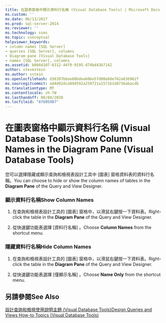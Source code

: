 ```yaml
---
title: 在圖表窗格中顯示資料行名稱 (Visual Database Tools) | Microsoft Docs
ms.custom: ''
ms.date: 06/13/2017
ms.prod: sql-server-2014
ms.reviewer: ''
ms.technology: ssms
ms.topic: conceptual
helpviewer_keywords:
- column names [SQL Server]
- queries [SQL Server], columns
- Diagram pane [Visual Database Tools]
- names [SQL Server], columns
ms.assetid: b866d107-6312-44f9-9195-d74bd43b7142
author: stevestein
ms.author: sstein
ms.openlocfilehash: d36397bbee88bdea60be57d80e68e762a636962f
ms.sourcegitcommit: ad4d92dce894592a259721a1571b1d8736abacdb
ms.translationtype: MT
ms.contentlocale: zh-TW
ms.lasthandoff: 08/04/2020
ms.locfileid: "87605987"
---
```

# <a name="show-column-names-in-the-diagram-pane-visual-database-tools"></a><span data-ttu-id="5e71c-102">在圖表窗格中顯示資料行名稱 (Visual Database Tools)</span><span class="sxs-lookup"><span data-stu-id="5e71c-102">Show Column Names in the Diagram Pane (Visual Database Tools)</span></span>
  <span data-ttu-id="5e71c-103">您可以選擇隱藏或顯示查詢和檢視表設計工具中 [圖表]  窗格資料表的資料行名稱。</span><span class="sxs-lookup"><span data-stu-id="5e71c-103">You can choose to hide or show the column names of tables in the **Diagram Pane** of the Query and View Designer.</span></span>  
  
### <a name="show-column-names"></a><span data-ttu-id="5e71c-104">顯示資料行名稱</span><span class="sxs-lookup"><span data-stu-id="5e71c-104">Show Column Names</span></span>  
  
1.  <span data-ttu-id="5e71c-105">在查詢和檢視表設計工具的 [圖表]  窗格中，以滑鼠右鍵按一下資料表。</span><span class="sxs-lookup"><span data-stu-id="5e71c-105">Right-click the table in the **Diagram Pane** of the Query and View Designer.</span></span>  
  
2.  <span data-ttu-id="5e71c-106">從快速鍵功能表選擇 [資料行名稱]  。</span><span class="sxs-lookup"><span data-stu-id="5e71c-106">Choose **Column Names** from the shortcut menu.</span></span>  
  
### <a name="hide-column-names"></a><span data-ttu-id="5e71c-107">隱藏資料行名稱</span><span class="sxs-lookup"><span data-stu-id="5e71c-107">Hide Column Names</span></span>  
  
1.  <span data-ttu-id="5e71c-108">在查詢和檢視表設計工具的 [圖表]  窗格中，以滑鼠右鍵按一下資料表。</span><span class="sxs-lookup"><span data-stu-id="5e71c-108">Right-click the table in the **Diagram Pane** of the Query and View Designer.</span></span>  
  
2.  <span data-ttu-id="5e71c-109">從快速鍵功能表選擇 [僅顯示名稱]  。</span><span class="sxs-lookup"><span data-stu-id="5e71c-109">Choose **Name Only** from the shortcut menu.</span></span>  
  
## <a name="see-also"></a><span data-ttu-id="5e71c-110">另請參閱</span><span class="sxs-lookup"><span data-stu-id="5e71c-110">See Also</span></span>  
 [<span data-ttu-id="5e71c-111">設計查詢和檢視使用說明主題 &#40;Visual Database Tools&#41;</span><span class="sxs-lookup"><span data-stu-id="5e71c-111">Design Queries and Views How-to Topics &#40;Visual Database Tools&#41;</span></span>](visual-database-tools.md)  
  
  
